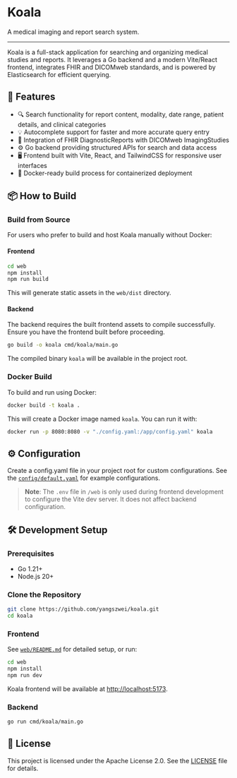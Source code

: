# Koala

A medical imaging and report search system.

---

Koala is a full-stack application for searching and organizing medical studies and reports. It leverages a Go backend and a modern Vite/React frontend, integrates FHIR and DICOMweb standards, and is powered by Elasticsearch for efficient querying.

## 🌟 Features

- 🔍 Search functionality for report content, modality, date range, patient details, and clinical categories
- 💡 Autocomplete support for faster and more accurate query entry
- 📄 Integration of FHIR DiagnosticReports with DICOMweb ImagingStudies
- ⚙️ Go backend providing structured APIs for search and data access
- 🖥️ Frontend built with Vite, React, and TailwindCSS for responsive user interfaces
- 🐳 Docker-ready build process for containerized deployment

## 📦 How to Build

### Build from Source

For users who prefer to build and host Koala manually without Docker:

#### Frontend

```bash
cd web
npm install
npm run build
```

This will generate static assets in the `web/dist` directory.

#### Backend

The backend requires the built frontend assets to compile successfully. Ensure you have the frontend built before proceeding.

```bash
go build -o koala cmd/koala/main.go
```

The compiled binary `koala` will be available in the project root.

### Docker Build

To build and run using Docker:

```bash
docker build -t koala .
```

This will create a Docker image named `koala`. You can run it with:

```bash
docker run -p 8080:8080 -v "./config.yaml:/app/config.yaml" koala
```

## ⚙️ Configuration

Create a config.yaml file in your project root for custom configurations. See the [`config/default.yaml`](config/default.yaml) for example configurations.

> **Note**: The `.env` file in `/web` is only used during frontend development to configure the Vite dev server. It does not affect backend configuration.

## 🛠️ Development Setup

### Prerequisites

- Go 1.21+
- Node.js 20+

### Clone the Repository

```bash
git clone https://github.com/yangszwei/koala.git
cd koala
```

### Frontend

See [`web/README.md`](web/README.md) for detailed setup, or run:

```bash
cd web
npm install
npm run dev
```

Koala frontend will be available at [http://localhost:5173](http://localhost:5173).

### Backend

```bash
go run cmd/koala/main.go
```

## 📜 License

This project is licensed under the Apache License 2.0. See the [LICENSE](LICENSE) file for details.
